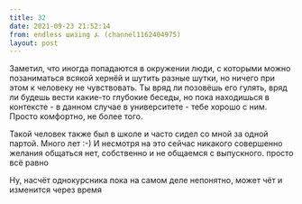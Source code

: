 ```yaml
---
title: 32
date: 2021-09-23 21:52:14
from: endless шизing ⍼ (channel1162404975)
layout: post
---
```


Заметил, что иногда попадаются в окружении люди, с которыми можно позаниматься всякой хернёй и шутить разные шутки, но ничего при этом к человеку не чувствовать. 
Ты вряд ли позовёшь его гулять, вряд ли будешь вести какие-то глубокие беседы, но пока находишься в контексте - в данном случае в университете - тебе хорошо с ним. Просто комфортно, не более того.

Такой человек также был в школе и часто сидел со мной за одной партой. Много лет :-)
И несмотря на это сейчас никакого совершенно желания общаться нет, собственно и не общаемся с выпускного. просто всё равно

Ну, насчёт однокурсника пока на самом деле непонятно, может чёт и изменится через время
